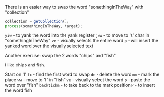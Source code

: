 There is an easier way to swap the word "somethingInTheWay" with "collection"

```javascript
collection = getCollection();
process(somethingInTheWay, target);
```

`yiw` - to yank the word into the yank register
`jww` - to move to 's' char in "somethingInTheWay"
`ve` - visually selects the entire word
`p` - will insert the yanked word over the visually selected text

Another exercise: swap the 2 words "chips" and "fish"

I like chips and fish.

Start on 'I'
`fc` - find the first word to swap
`de` - delete the word
`mm` - mark the place
`ww` - move to 'f' in "fish"
`ve` - visually select the word
`p` - paste the word over "fish"
`backtickm` - to take back to the mark position
`P` - to insert the word fish
